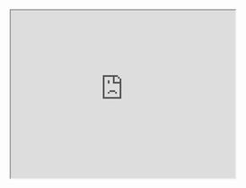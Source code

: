 <html>
  <body>
    <center>
    <iframe width="400" height="300" src="https://docs.google.com/spreadsheets/d/14OLfDe0jdz1kwO_DtR-WMh9gToSFPKzaR2YlQ-RNkCw/edit?usp=sharing?&amp;rm=minimal&amp;"></iframe>
    </center>
  </body>
</html>
